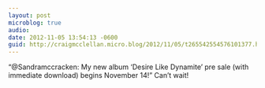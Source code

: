 ```yaml
---
layout: post
microblog: true
audio: 
date: 2012-11-05 13:54:13 -0600
guid: http://craigmcclellan.micro.blog/2012/11/05/t265542554576101377.html
---
```

“@Sandramccracken: My new album ‘Desire Like Dynamite’ pre sale (with immediate download) begins November 14!” Can’t wait!
